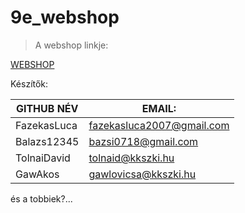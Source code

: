 # 9e_webshop

> A webshop linkje:

[WEBSHOP](https://pepe1125.github.io/9e_web/webshop_index.html)

Készítők:

|GITHUB NÉV	| EMAIL:|
|-----------|-------|
|FazekasLuca |	fazekasluca2007@gmail.com|
|Balazs12345 |	bazsi0718@gmail.com|
|TolnaiDavid |	tolnaid@kkszki.hu|
|GawAkos |	gawlovicsa@kkszki.hu|

és a tobbiek?...
